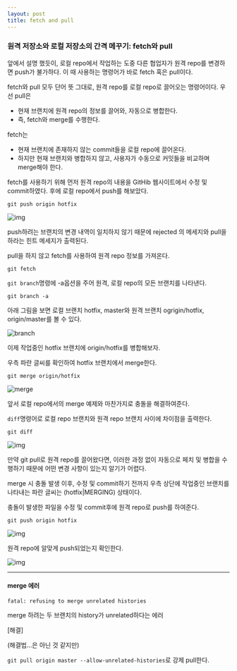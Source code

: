 ```yaml
---
layout: post
title: fetch and pull
---
```


### 원격 저장소와 로컬 저장소의 간격 메꾸기: fetch와 pull

앞에서 설명 했듯이, 로컬 repo에서 작업하는 도중 다른 협업자가 원격 repo를 변경하면 push가 불가하다. 이 때 사용하는 명령어가 바로 fetch 혹은 pull이다.

fetch와 pull 모두 단어 뜻 그대로, 원격 repo를 로컬 repo로 끌어오는 명령어이다. 우선 pull은

* 현재 브랜치에 원격 repo의 정보를 끌어와, 자동으로 병합한다. 
* 즉, fetch와 merge를 수행한다. 

fetch는

* 현재 브랜치에 존재하지 않는 commit들을 로컬 repo에 끌어온다.
* 하지만 현재 브랜치와 병합하지 않고,  사용자가 수동으로 커밋들을 비교하며 merge해야 한다.



fetch를 사용하기 위해 먼저 원격 repo의 내용을 GitHib 웹사이트에서 수정 및 commit하였다. 후에 로컬 repo에서 push를 해보았다.

```
git push origin hotfix
```

![img](https://lh3.googleusercontent.com/0V2nLnDH7tM04nWXM8_hGUKp-NMk_wYsVKj8C5GSjx940UI41X4nm6fyvwqO_PZcT5g4p2eh08FtOdMv4uYwuxLMsrd5OIC-oypZJpXIjlnuFZQ4zN_Jc0kg8Rpi6yAY8S7FSU01rsA)

push하려는 브랜치의 변경 내역이 일치하지 않기 때문에 rejected 의 메세지와 pull을 하라는 힌트 메세지가 출력된다.

pull을 하지 않고 fetch를 사용하여 원격 repo 정보를 가져온다.

```
git fetch
```

`git branch`명령에 -a옵션을 주어 원격, 로컬 repo의 모든 브랜치를 나타낸다.

```
git branch -a
```

아래 그림을 보면 로컬 브랜치 hotfix, master와 원격 브랜치 ogrigin/hotfix, origin/master를 볼 수 있다. 

![branch](C:\Users\Software\Desktop\soyunpark.github.io\_posts\branch.PNG)

이제 작업중인 hotfix 브랜치에 origin/hotfix를 병합해보자.

우측 파란 글씨를 확인하여 hotfix 브랜치에서 merge한다.

```
git merge origin/hotfix
```

![merge](C:\Users\Software\Desktop\soyunpark.github.io\_posts\fetch-merge.PNG)

앞서 로컬 repo에서의 merge 예제와 마찬가지로 충돌을 해결하여준다.



`diff`명령어로 로컬 repo 브랜치와 원격 repo 브랜치 사이에 차이점을 출력한다.

```
git diff
```

![img](https://lh4.googleusercontent.com/ntkIIAvMq5GGOh50XN_Az_MC_UEQvlsKP8EZNSt-cOwtIHpUnQsa6IIxKQP5bxBlmuVUU-0YKzhs0NpZV_EhJly6lNul9jgQvcu98iQeTr-mWW7UKKC6gnR8IJvjcPIK6S41BheJs1o)

만약 git pull로 원격 repo를 끌어왔다면, 이러한 과정 없이 자동으로 페치 및 병합을 수행하기 때문에 어떤 변경 사항이 있는지 알기가 어렵다.

merge 시 충돌 발생 이후, 수정 및 commit하기 전까지 우측 상단에 작업중인 브랜치를 나타내는 파란 글씨는 (hotfix|MERGING) 상태이다. 

충돌이 발생한 파일을 수정 및 commit후에 원격 repo로 push를 하여준다.

```
git push origin hotfix
```

![img](https://lh3.googleusercontent.com/81M2K3YaL-W62DhnSol1D77wvMlKAvNAOIPGFSb65Ge5L9VPz9nB0_P_ZEOIzrl7n5rfPzzDGIdlpLnQkG8ut6Ni2WizICXvMeT0kG9xHRpswurCkZ7mC8kUjf-pwk326y2hJny76VA)



원격 repo에 알맞게 push되었는지 확인한다.

![img](https://lh5.googleusercontent.com/tXE7Tf_YdLzi4PQYXt9DcjZRvGSaMkbXvPs2UoyQRPfxnIaYUbi2Cb2NsHDeS_aIBNTtzUo9vMV8fznubA_80dZdVJbM931ue0MMtMtudZmAv3Jl9NsZ4PMG5v0UaWfofDOiDQvizrQ)

---

#### merge 에러

```
fatal: refusing to merge unrelated histories
```

merge 하려는 두 브랜치의 history가 unrelated하다는 에러

[해결]

(해결법...은 아닌 것 같지만)

`git pull origin master --allow-unrelated-histories`로 강제 pull한다.